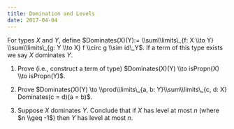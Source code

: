 ```yaml
---
title: Domination and Levels
date: 2017-04-04
---
```


For types $X$ and $Y$, define
$Dominates(X)(Y):= \\sum\\limits\_{f: X \\to Y} \\sum\\limits\_{g: Y \\to X} f \\circ g \\sim id\_Y$. If a term of this type exists we say $X$ dominates $Y$.


1. Prove (i.e., construct a term of  type) $Dominates(X)(Y) \\to isPropn(X) \\to isPropn(Y)$.

2. Prove
$Dominates(X)(Y) \to \\prod\\limits\_{a, b: Y}\\sum\\limits\_{c, d: X} Dominates(c = d)(a = b)$.

3. Suppose $X$ dominates $Y$. Conclude that if $X$ has level at most $n$ (where $n \\geq -1$) then $Y$ has level at most $n$.
